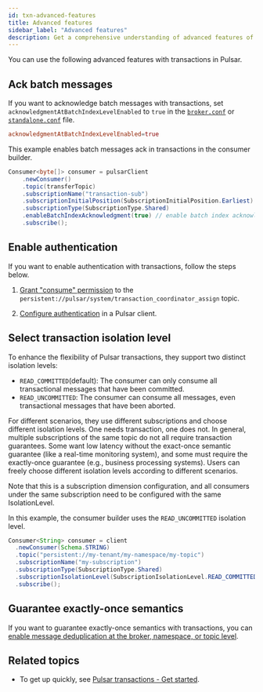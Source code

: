 ```yaml
---
id: txn-advanced-features
title: Advanced features
sidebar_label: "Advanced features"
description: Get a comprehensive understanding of advanced features of transactions in Pulsar.
---
```


You can use the following advanced features with transactions in Pulsar.

## Ack batch messages

If you want to acknowledge batch messages with transactions, set `acknowledgmentAtBatchIndexLevelEnabled` to `true` in the [`broker.conf`](https://github.com/apache/pulsar/blob/master/conf/broker.conf) or [`standalone.conf`](https://github.com/apache/pulsar/blob/master/conf/standalone.conf) file.


```conf
acknowledgmentAtBatchIndexLevelEnabled=true
```

This example enables batch messages ack in transactions in the consumer builder.

```java
Consumer<byte[]> consumer = pulsarClient
    .newConsumer()
    .topic(transferTopic)
    .subscriptionName("transaction-sub")
    .subscriptionInitialPosition(SubscriptionInitialPosition.Earliest)
    .subscriptionType(SubscriptionType.Shared)
    .enableBatchIndexAcknowledgment(true) // enable batch index acknowledgment
    .subscribe();
```

## Enable authentication

If you want to enable authentication with transactions, follow the steps below.

1. [Grant "consume" permission](admin-api-topics.md#grant-permission) to the `persistent://pulsar/system/transaction_coordinator_assign` topic.

2. [Configure authentication](security-overview/#authentication) in a Pulsar client.

## Select transaction isolation level

To enhance the flexibility of Pulsar transactions, they support two distinct isolation levels:
- `READ_COMMITTED`(default): The consumer can only consume all transactional messages that have been committed.
- `READ_UNCOMMITTED`: The consumer can consume all messages, even transactional messages that have been aborted.

For different scenarios, they use different subscriptions and choose different isolation levels. One needs transaction, one does not. In general, multiple subscriptions of the same topic do not all
require transaction guarantees. Some want low latency without the exact-once semantic guarantee (like a real-time monitoring system), and some must require the exactly-once guarantee (e.g., business processing systems).
Users can freely choose different isolation levels according to different scenarios.

Note that this is a subscription dimension configuration, and all consumers under the same subscription need to be configured with the same IsolationLevel.

In this example, the consumer builder uses the `READ_UNCOMMITTED` isolation level.

```java
Consumer<String> consumer = client
  .newConsumer(Schema.STRING)
  .topic("persistent://my-tenant/my-namespace/my-topic")
  .subscriptionName("my-subscription")
  .subscriptionType(SubscriptionType.Shared)
  .subscriptionIsolationLevel(SubscriptionIsolationLevel.READ_COMMITTED) // Adding the isolation level configuration
  .subscribe();
```

## Guarantee exactly-once semantics

If you want to guarantee exactly-once semantics with transactions, you can [enable message deduplication at the broker, namespace, or topic level](cookbooks-deduplication.md#enable-message-deduplication-at-namespace-or-topic-level).

## Related topics

- To get up quickly, see [Pulsar transactions - Get started](txn-use.md).

